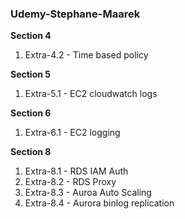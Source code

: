 ### Udemy-Stephane-Maarek
__Section 4__
1. Extra-4.2 - Time based policy

__Section 5__
1. Extra-5.1 - EC2  cloudwatch logs

__Section 6__
1. Extra-6.1 - EC2 logging

__Section 8__
1. Extra-8.1 - RDS IAM Auth
2. Extra-8.2 - RDS Proxy
3. Extra-8.3 - Auroa Auto Scaling
4. Extra-8.4 - Aurora binlog replication
